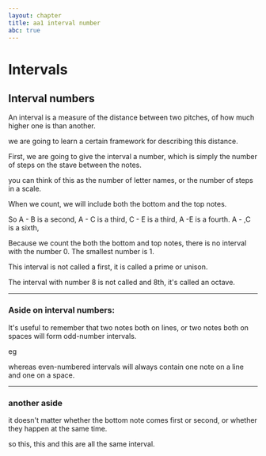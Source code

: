 ```yaml
---
layout: chapter
title: aa1 interval number
abc: true
---
```


# Intervals 


## Interval numbers

An interval is a measure of the distance between two pitches, of how much higher one is than another. 

we are going to learn a certain framework for describing this distance. 


First, we are going to give the interval a number, which is simply the number of steps on the stave between the notes. 

you can think of this as the number of letter names, or the number of steps in a scale. 

When we count, we will include both the bottom and the top notes. 

So A - B is a second, 
A - C is a third, 
C - E is a third, 
A -E is a fourth. 
A - ,C is a sixth, 

Because we count the both the bottom and top notes, there is no interval with the number 0. The smallest number is 1. 

This interval is not called a first, it is called a prime or unison. 

The interval with number 8 is not called and 8th, it's called an octave. 


--------------------------

### Aside on interval numbers:

It's useful to remember that two notes both on lines, or two notes both on spaces will form odd-number intervals. 

eg  

whereas even-numbered intervals will always contain one note on a line and one on a space. 

----------------------------

### another aside 

it doesn't matter whether the bottom note comes first or second, or whether they happen at the same time. 

so this, this and this are all the same interval. 


